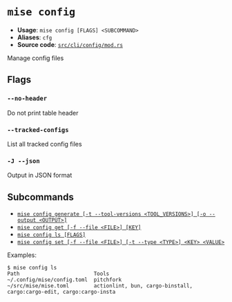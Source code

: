 # `mise config`

- **Usage**: `mise config [FLAGS] <SUBCOMMAND>`
- **Aliases**: `cfg`
- **Source code**: [`src/cli/config/mod.rs`](https://github.com/jdx/mise/blob/main/src/cli/config/mod.rs)

Manage config files

## Flags

### `--no-header`

Do not print table header

### `--tracked-configs`

List all tracked config files

### `-J --json`

Output in JSON format

## Subcommands

- [`mise config generate [-t --tool-versions <TOOL_VERSIONS>] [-o --output <OUTPUT>]`](/cli/config/generate.md)
- [`mise config get [-f --file <FILE>] [KEY]`](/cli/config/get.md)
- [`mise config ls [FLAGS]`](/cli/config/ls.md)
- [`mise config set [-f --file <FILE>] [-t --type <TYPE>] <KEY> <VALUE>`](/cli/config/set.md)

Examples:

```
$ mise config ls
Path                        Tools
~/.config/mise/config.toml  pitchfork
~/src/mise/mise.toml        actionlint, bun, cargo-binstall, cargo:cargo-edit, cargo:cargo-insta
```
